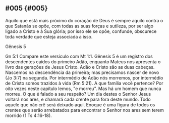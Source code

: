 ## #005 {#005}

Aquilo que está mais próximo do coração de Deus é sempre aquilo contra o que Satanás se opõe, com todas as suas forças e sutileza, por ser algo ligado a Cristo e à Sua glória; por isso ele se opõe, confunde, obscurece toda verdade que esteja associada a isso.

Gênesis 5

Gn 5:1 Compare este versículo com Mt 1:1\. Gênesis 5 é um registro dos descendentes caídos do primeiro Adão, enquanto Mateus nos apresenta o livro das gerações de Jesus Cristo. Adão e Cristo são as duas cabeças. Nascemos na descendência da primeira; mas precisamos nascer de novo (Jo 3:7) na segunda. Por intermédio de Adão nós morremos, por intermédio de Cristo somos trazidos à vida (Rm 5:21). A que família você pertence? Por oito vezes neste capítulo lemos, &quot;e morreu&quot;. Mas há um homem que nunca morreu. O que é falado a seu respeito? Um dia destes o Senhor Jesus voltará nos ares, e chamará cada crente para fora deste mundo. Todo aquele que não crê será deixado aqui. Enoque é uma figura de todos os crentes que serão arrebatados para encontrar o Senhor nos ares sem terem morrido (1 Ts 4:16-18).